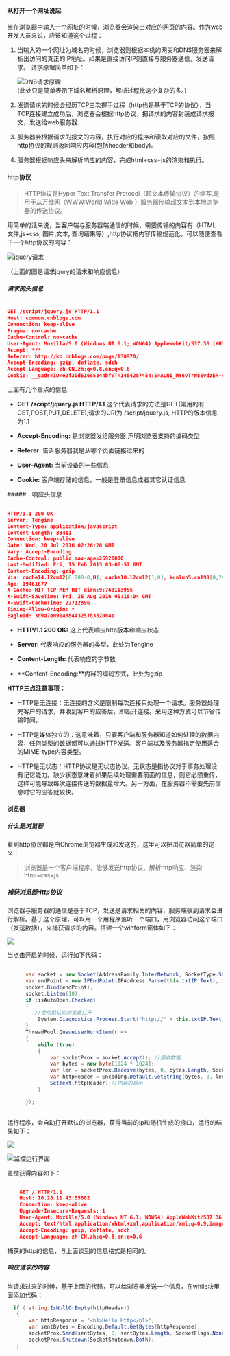 #### 从打开一个网址说起

当在浏览器中输入一个网址的时候，浏览器会渲染出对应的网页的内容。作为web开发人员来说，应该知道这个过程：

1. 当输入的一个网址为域名的时候，浏览器则根据本机的网关和DNS服务器来解析出访问的真正的IP地址。如果是直接访问IP则直接与服务器通信，发送请求。 请求原理简单如下：

   ![DNS请求原理](/assets/DNS请求原理.png)  
   \(此处只是简单表示下域名解析原理，解析过程比这个复杂的多。\)

2. 发送请求的时候会经历TCP三次握手过程（http也是基于TCP的协议），当TCP连接建立成功后，浏览器会根据http协议，把请求的内容封装成请求报文，发送给web服务器.

1. 服务器会根据请求的报文的内容，执行对应的程序和读取对应的文件，按照http协议的规则返回响应内容\(包括header和body\)。    

1. 服务器根据响应头来解析响应的内容，完成html+css+js的渲染和执行。

#### http协议

> HTTP协议是Hyper Text Transfer Protocol（超文本传输协议）的缩写,是用于从万维网（WWW:World Wide Web ）服务器传输超文本到本地浏览器的传送协议。

用简单的话来说，当客户端与服务器端通信的时候，需要传输的内容有（HTML 文件,js+css, 图片,文本, 查询结果等）,http协议把内容传输规范化。可以随便查看下一个http协议的内容：

![jquery请求](/assets/jquery请求.png)
 
 （上面的图是请求jqury的请求和响应信息）
 
##### 请求的头信息      
 
   ``` json
   
  GET /script/jquery.js HTTP/1.1
  Host: common.cnblogs.com
  Connection: keep-alive
  Pragma: no-cache
  Cache-Control: no-cache
  User-Agent: Mozilla/5.0 (Windows NT 6.1; WOW64) AppleWebKit/537.36 (KHTML, like Gecko) Chrome/56.0.2924.87 Safari/537.36
  Accept: */*
  Referer: http://kb.cnblogs.com/page/130970/
  Accept-Encoding: gzip, deflate, sdch
  Accept-Language: zh-CN,zh;q=0.8,en;q=0.6
  Cookie: __gads=ID=e2f30d616c5344bf:T=1484287454:S=ALNI_MY6vTrW8EvdzER-v1nE-YnGJjxTzA; pgv_pvi=1271870464; __utma=226521935.1402060598.1484617348.1487768840.1487819679.5; __utmz=226521935.1487819679.5.3.utmcsr=bing|utmccn=(organic)|utmcmd=organic|utmctr=c%23%20Semaphore; _ga=GA1.2.1402060598.1484617348
  
   ```    
 
   上面有几个重点的信息:    
   
   - **GET /script/jquery.js HTTP/1.1** 这个代表请求的方法是GET(常用的有GET,POST,PUT,DELETE),请求的URI为 /script/jquery.js, HTTP的版本信息为1.1
     
   - **Accept-Encoding:**  是浏览器发给服务器,声明浏览器支持的编码类型    
  
   - **Referer:** 告诉服务器我是从哪个页面链接过来的     
  
   - **User-Agent:** 当前设备的一些信息    
  
   - **Cookie:** 客户端存储的信息，一般是登录信息或者其它认证信息 
   
#####　响应头信息　　　　

 ``` json   
   
 HTTP/1.1 200 OK
 Server: Tengine
 Content-Type: application/javascript
 Content-Length: 33411
 Connection: keep-alive
 Date: Wed, 20 Jul 2016 02:26:20 GMT
 Vary: Accept-Encoding
 Cache-Control: public,max-age=25920000
 Last-Modified: Fri, 15 Feb 2013 03:06:57 GMT
 Content-Encoding: gzip
 Via: cache14.l2cm12[0,200-0,H], cache10.l2cm12[1,0], kunlun5.cn199[0,200-0,H], kunlun9.cn199[0,0]
 Age: 19461677
 X-Cache: HIT TCP_MEM_HIT dirn:9:763113955
 X-Swift-SaveTime: Fri, 26 Aug 2016 05:18:04 GMT
 X-Swift-CacheTime: 22712896
 Timing-Allow-Origin: *
 EagleId: 3d9a7e0914884432578382004e
 
 ```       
 
 - **HTTP/1.1 200 OK:** 这上代表响应http版本和响应状态    
 
 - **Server:** 代表响应的服务器的类型，此处为Tengine   
 
 - **Content-Length:** 代表响应的字节数    
 
 - **Content-Encoding:**内容的编码方式，此处为gzip



**HTTP三点注意事项：**

* HTTP是无连接：无连接的含义是限制每次连接只处理一个请求。服务器处理完客户的请求，并收到客户的应答后，即断开连接。采用这种方式可以节省传输时间。

* HTTP是媒体独立的：这意味着，只要客户端和服务器知道如何处理的数据内容，任何类型的数据都可以通过HTTP发送。客户端以及服务器指定使用适合的MIME-type内容类型。

* HTTP是无状态：HTTP协议是无状态协议。无状态是指协议对于事务处理没有记忆能力。缺少状态意味着如果后续处理需要前面的信息，则它必须重传，这样可能导致每次连接传送的数据量增大。另一方面，在服务器不需要先前信息时它的应答就较快。   

#### 浏览器   

##### 什么是浏览器

 看到http协议都是由Chrome浏览器生成和发送的，这里可以把浏览器简单的定义：

> 浏览器是一个客户端程序，能够发送http协议、解析http响应、渲染html+css+js

##### 捕获浏览器Http协议   

 浏览器与服务器的通信是基于TCP，发送是请求相关的内容，服务端收到请求会进行解析。基于这个原理，可以用一个用程序监听一个端口，用浏览器访问这个端口（发送数据），来捕获请求的内容。搭建一个winform窗体如下：    
 
 ![](/assets/监控界面.png)
 
 
当点击开启的时候，运行如下代码：    

``` C#    
  
      var socket = new Socket(AddressFamily.InterNetwork, SocketType.Stream, ProtocolType.Tcp);
      var endPoint = new IPEndPoint(IPAddress.Parse(this.txtIP.Text), int.Parse(txtPort.Text));
      socket.Bind(endPoint);
      socket.Listen(10);
      if (isAutoOpen.Checked)
      {
         //使用默认的浏览器打开
          System.Diagnostics.Process.Start("http://" + this.txtIP.Text + ":" + this.txtPort.Text);
      }
      ThreadPool.QueueUserWorkItem(r =>
      {
          while (true)
          {
              var socketProx = socket.Accept(); //接收数据
              var bytes = new byte[1024 * 1024];
              var len = socketProx.Receive(bytes, 0, bytes.Length, SocketFlags.None);//获得长度
              var httpHeader = Encoding.Default.GetString(bytes, 0, len);//把二进制的数据转成文本
              SetText(httpHeader);//内容的显示
          }

      });
           
```   
运行程序，会自动打开默认的浏览器，获得当前的ip和随机生成的接口，运行的结果如下：  



![](/assets/浏览器访问.png)

![监控运行界面](/assets/监控运行界面.png)

监控获得内容如下： 

``` json  

    GET / HTTP/1.1
    Host: 10.28.11.43:55882
    Connection: keep-alive
    Upgrade-Insecure-Requests: 1
    User-Agent: Mozilla/5.0 (Windows NT 6.1; WOW64) AppleWebKit/537.36 (KHTML, like Gecko) Chrome/56.0.2924.87 Safari/537.36
    Accept: text/html,application/xhtml+xml,application/xml;q=0.9,image/webp,*/*;q=0.8
    Accept-Encoding: gzip, deflate, sdch
    Accept-Language: zh-CN,zh;q=0.8,en;q=0.6 

```  
捕获的http的信息，与上面谈到的信息格式是相同的。

 
##### 响应请求的内容      

 当请求过来的时候，基于上面的代码，可以给浏览器发送一个信息，在while块里面添加代码：   
 
 ``` C#   
   if (!string.IsNullOrEmpty(httpHeader))
    {
        var httpResponse = "<h1>Hello Http</h1>";
        var sentBytes = Encoding.Default.GetBytes(httpResponse);
        socketProx.Send(sentBytes, 0, sentBytes.Length, SocketFlags.None);
        socketProx.Shutdown(SocketShutdown.Both);
    }

```    


 
 
 
 
 





